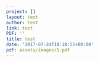 ```yaml
---
project: []
layout: text
author: test
link: test
PDF: ''
title: test
date: '2017-07-24T18:18:51+00:00'
pdf: assets/images/5.pdf
---
```

